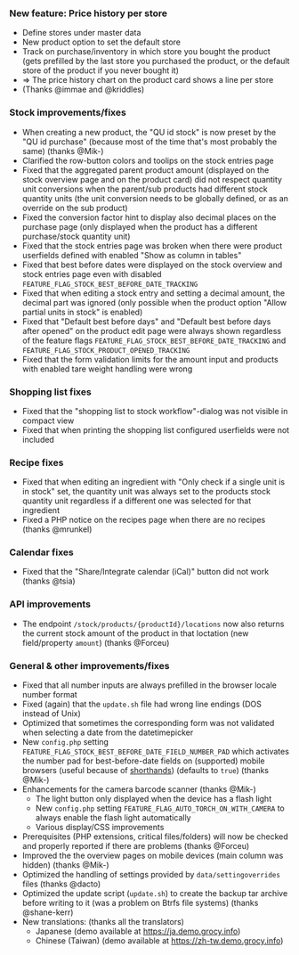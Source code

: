 ### New feature: Price history per store
- Define stores under master data
- New product option to set the default store
- Track on purchase/inventory in which store you bought the product (gets prefilled by the last store you purchased the product, or the default store of the product if you never bought it)
- => The price history chart on the product card shows a line per store
- (Thanks @immae and @kriddles)

### Stock improvements/fixes
- When creating a new product, the "QU id stock" is now preset by the "QU id purchase" (because most of the time that's most probably the same) (thanks @Mik-)
- Clarified the row-button colors and toolips on the stock entries page
- Fixed that the aggregated parent product amount (displayed on the stock overview page and on the product card) did not respect quantity unit conversions when the parent/sub products had different stock quantity units (the unit conversion needs to be globally defined, or as an override on the sub product)
- Fixed the conversion factor hint to display also decimal places on the purchase page (only displayed when the product has a different purchase/stock quantity unit)
- Fixed that the stock entries page was broken when there were product userfields defined with enabled "Show as column in tables"
- Fixed that best before dates were displayed on the stock overview and stock entries page even with disabled `FEATURE_FLAG_STOCK_BEST_BEFORE_DATE_TRACKING`
- Fixed that when editing a stock entry and setting a decimal amount, the decimal part was ignored (only possible when the product option "Allow partial units in stock" is enabled)
- Fixed that "Default best before days" and "Default best before days after opened" on the product edit page were always shown regardless of the feature flags `FEATURE_FLAG_STOCK_BEST_BEFORE_DATE_TRACKING` and `FEATURE_FLAG_STOCK_PRODUCT_OPENED_TRACKING`
- Fixed that the form validation limits for the amount input and products with enabled tare weight handling were wrong

### Shopping list fixes
- Fixed that the "shopping list to stock workflow"-dialog was not visible in compact view
- Fixed that when printing the shopping list configured userfields were not included

### Recipe fixes
- Fixed that when editing an ingredient with "Only check if a single unit is in stock" set, the quantity unit was always set to the products stock quantity unit regardless if a different one was selected for that ingredient
- Fixed a PHP notice on the recipes page when there are no recipes (thanks @mrunkel)

### Calendar fixes
- Fixed that the "Share/Integrate calendar (iCal)" button did not work (thanks @tsia)

### API improvements
- The endpoint `/stock/products/{productId}/locations` now also returns the current stock amount of the product in that loctation (new field/property `amount`) (thanks @Forceu)

### General & other improvements/fixes
- Fixed that all number inputs are always prefilled in the browser locale number format
- Fixed (again) that the `update.sh` file had wrong line endings (DOS instead of Unix)
- Optimized that sometimes the corresponding form was not validated when selecting a date from the datetimepicker
- New `config.php` setting `FEATURE_FLAG_STOCK_BEST_BEFORE_DATE_FIELD_NUMBER_PAD` which activates the number pad for best-before-date fields on (supported) mobile browsers (useful because of [shorthands](https://github.com/grocy/grocy#input-shorthands-for-date-fields)) (defaults to `true`) (thanks @Mik-)
- Enhancements for the camera barcode scanner (thanks @Mik-)
  - The light button only displayed when the device has a flash light
  - New `config.php` setting `FEATURE_FLAG_AUTO_TORCH_ON_WITH_CAMERA` to always enable the flash light automatically
  - Various display/CSS improvements
- Prerequisites (PHP extensions, critical files/folders) will now be checked and properly reported if there are problems (thanks @Forceu)
- Improved the the overview pages on mobile devices (main column was hidden) (thanks @Mik-)
- Optimized the handling of settings provided by `data/settingoverrides` files (thanks @dacto)
- Optimized the update script (`update.sh`) to create the backup tar archive before writing to it (was a problem on Btrfs file systems) (thanks @shane-kerr)
- New translations: (thanks all the translators)
  - Japanese (demo available at https://ja.demo.grocy.info)
  - Chinese (Taiwan) (demo available at https://zh-tw.demo.grocy.info)
